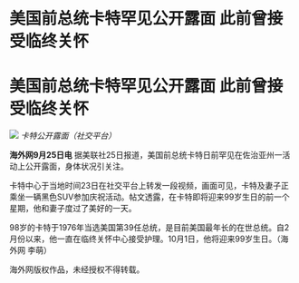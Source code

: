 # 美国前总统卡特罕见公开露面 此前曾接受临终关怀

# 美国前总统卡特罕见公开露面 此前曾接受临终关怀

![](https://inews.gtimg.com/om_bt/OnwILO22CuvihH4rrkMg4K33SAe1yqIF80Cy8VFsIBOM4AA/1000)
_卡特公开露面（社交平台）_

**海外网9月25日电** 据美联社25日报道，美国前总统卡特日前罕见在佐治亚州一活动上公开露面，身体状况引关注。

卡特中心于当地时间23日在社交平台上转发一段视频，画面可见，卡特及妻子正乘坐一辆黑色SUV参加庆祝活动。帖文透露，在卡特即将迎来99岁生日的前一个星期，他和妻子度过了美好的一天。

98岁的卡特于1976年当选美国第39任总统，是目前美国最年长的在世总统。自2月份以来，他一直在临终关怀中心接受护理。10月1日，他将迎来99岁生日。（海外网
李萌）

海外网版权作品，未经授权不得转载。


